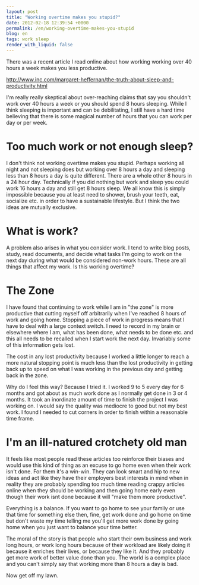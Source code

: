 ```yaml
---
layout: post
title: "Working overtime makes you stupid?"
date: 2012-02-18 12:39:54 +0000
permalink: /en/working-overtime-makes-you-stupid
blog: en
tags: work sleep
render_with_liquid: false
---
```


<!-- textlint-disable rousseau -->

There was a recent article I read online about how working working over
40 hours a week makes you less productive.

<http://www.inc.com/margaret-heffernan/the-truth-about-sleep-and-productivity.html>

I'm really really skeptical about over-reaching claims that say you
shouldn't work over 40 hours a week or you should spend 8 hours
sleeping. While I think sleeping is important and can be debilitating, I
still have a hard time believing that there is some magical number of
hours that you can work per day or per week.

# Too much work or not enough sleep?

I don't think not working overtime makes you stupid. Perhaps working all
night and not sleeping does but working over 8 hours a day and sleeping
less than 8 hours a day is quite different. There are a whole other 8
hours in a 24 hour day. Technically if you did nothing but work and
sleep you could work 16 hours a day and still get 8 hours sleep. We all
know this is simply impossible because you at least need to shower,
brush your teeth, eat, socialize etc. in order to have a sustainable
lifestyle. But I think the two ideas are mutually exclusive.

# What is work?

A problem also arises in what you consider work. I tend to write blog
posts, study, read documents, and decide what tasks I'm going to work on
the next day during what would be considered non-work hours. These are
all things that affect my work. Is this working overtime?

# The Zone

I have found that continuing to work while I am in "the zone" is more
productive that cutting myself off arbitrarily when I've reached 8 hours
of work and going home. Stopping a piece of work in progress means that
I have to deal with a large context switch. I need to record in my brain
or elsewhere where I am, what has been done, what needs to be done etc.
and this all needs to be recalled when I start work the next day.
Invariably some of this information gets lost.

The cost in any lost productivity because I worked a little longer to
reach a more natural stopping point is much less than the lost
productivity in getting back up to speed on what I was working in the
previous day and getting back in the zone.

Why do I feel this way? Because I tried it. I worked 9 to 5 every day
for 6 months and got about as much work done as I normally get done in 3
or 4 months. It took an inordinate amount of time to finish the project
I was working on. I would say the quality was mediocre to good but not
my best work. I found I needed to cut corners in order to finish within
a reasonable time frame.

# I'm an ill-natured crotchety old man

It feels like most people read these articles too reinforce their biases
and would use this kind of thing as an excuse to go home even when their
work isn't done. For them it's a win-win. They can look smart and hip to
new ideas and act like they have their employers best interests in mind
when in reality they are probably spending too much time reading crappy
articles online when they should be working and then going home early
even though their work isnt done because it will "make them more
productive".

Everything is a balance. If you want to go home to see your family or
use that time for something else then, fine, get work done and go home
on time but don't waste my time telling me you'll get more work done by
going home when you just want to balance your time better.

The moral of the story is that people who start their own business and
work long hours, or work long hours because of their workload are likely
doing it because it enriches their lives, or because they like it. And
they probably get more work of better value done than you. The world is
a complex place and you can't simply say that working more than 8 hours
a day is bad.

Now get off my lawn.

<!-- textlint-enable rousseau -->
